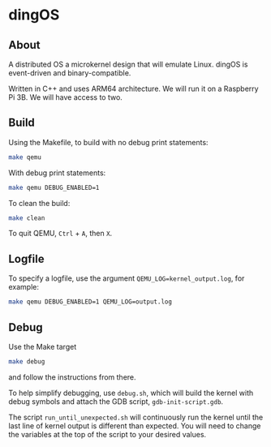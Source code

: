 # dingOS

## About

A distributed OS a microkernel design that will emulate Linux. dingOS is event-driven and binary-compatible.

Written in C++ and uses ARM64 architecture. We will run it on a Raspberry Pi 3B. We will have access to two.

## Build

Using the Makefile, to build with no debug print statements:

```sh
make qemu
```

With debug print statements:

```sh
make qemu DEBUG_ENABLED=1
```

To clean the build:

```sh
make clean
```

To quit QEMU, `Ctrl` + `A`, then `X`.

## Logfile

To specify a logfile, use the argument `QEMU_LOG=kernel_output.log`, for example:

```sh
make qemu DEBUG_ENABLED=1 QEMU_LOG=output.log
```

## Debug

Use the Make target

```sh
make debug
```

and follow the instructions from there.

To help simplify debugging, use `debug.sh`, which will build the kernel with debug symbols and attach the GDB script, `gdb-init-script.gdb`.

The script `run_until_unexpected.sh` will continuously run the kernel until the last line of kernel output is different than expected. You will need to change the variables at the top of the script to your desired values.
